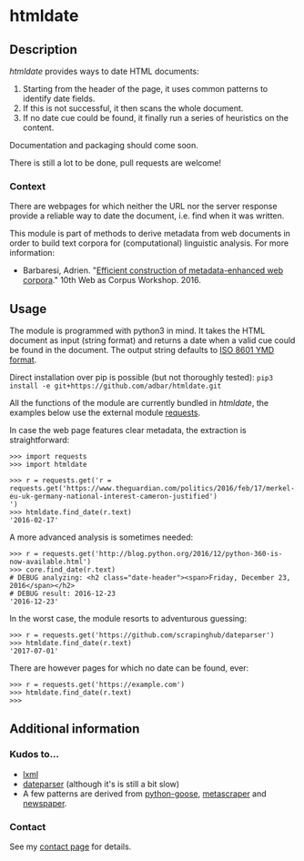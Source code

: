 # htmldate

## Description

*htmldate* provides ways to date HTML documents:

1. Starting from the header of the page, it uses common patterns to identify date fields.
1. If this is not successful, it then scans the whole document.
1. If no date cue could be found, it finally run a series of heuristics on the content.

Documentation and packaging should come soon.

There is still a lot to be done, pull requests are welcome!


### Context

There are webpages for which neither the URL nor the server response provide a reliable way to date the document, i.e. find when it was written.

This module is part of methods to derive metadata from web documents in order to build text corpora for (computational) linguistic analysis. For more information:

* Barbaresi, Adrien. "[Efficient construction of metadata-enhanced web corpora](https://hal.archives-ouvertes.fr/hal-01348706/document)." 10th Web as Corpus Workshop. 2016.


## Usage

The module is programmed with python3 in mind. It takes the HTML document as input (string format) and returns a date when a valid cue could be found in the document. The output string defaults to [ISO 8601 YMD format](https://en.wikipedia.org/wiki/ISO_8601).

Direct installation over pip is possible (but not thoroughly tested): `pip3 install -e git+https://github.com/adbar/htmldate.git`

All the functions of the module are currently bundled in *htmldate*, the examples below use the external module [requests](http://docs.python-requests.org/).

In case the web page features clear metadata, the extraction is straightforward:
```python3
>>> import requests
>>> import htmldate

>>> r = requests.get('r = requests.get('https://www.theguardian.com/politics/2016/feb/17/merkel-eu-uk-germany-national-interest-cameron-justified')
')
>>> htmldate.find_date(r.text)
'2016-02-17'
```

A more advanced analysis is sometimes needed:
```python3
>>> r = requests.get('http://blog.python.org/2016/12/python-360-is-now-available.html')
>>> core.find_date(r.text)
# DEBUG analyzing: <h2 class="date-header"><span>Friday, December 23, 2016</span></h2>
# DEBUG result: 2016-12-23
'2016-12-23'
```

In the worst case, the module resorts to adventurous guessing:
```python3
>>> r = requests.get('https://github.com/scrapinghub/dateparser')
>>> htmldate.find_date(r.text)
'2017-07-01'
```

There are however pages for which no date can be found, ever:
```python3
>>> r = requests.get('https://example.com')
>>> htmldate.find_date(r.text)
>>>
```


## Additional information

### Kudos to...

* [lxml](http://lxml.de/)
* [dateparser](https://github.com/scrapinghub/dateparser) (although it's is still a bit slow)
* A few patterns are derived from [python-goose](https://github.com/grangier/python-goose/), [metascraper](https://github.com/ianstormtaylor/metascraper/) and [newspaper](https://github.com/codelucas/newspaper/).


### Contact

See my [contact page](http://adrien.barbaresi.eu/contact.html) for details.
